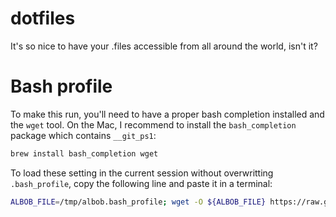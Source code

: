 dotfiles
========

It's so nice to have your .files accessible from all around the world, isn't it?

Bash profile
============

To make this run, you'll need to have a proper bash completion installed and the `wget` tool. On the Mac, I recommend to install the `bash_completion` package which contains `__git_ps1`:

```bash
brew install bash_completion wget
```

To load these setting in the current session without overwritting `.bash_profile`, copy the following line and paste it in a terminal:

```bash
ALBOB_FILE=/tmp/albob.bash_profile; wget -O ${ALBOB_FILE} https://raw.githubusercontent.com/Albob/dotfiles/master/mac/albob.bash_profile; source ${ALBOB_FILE}; rm -f ${ALBOB_FILE};
```